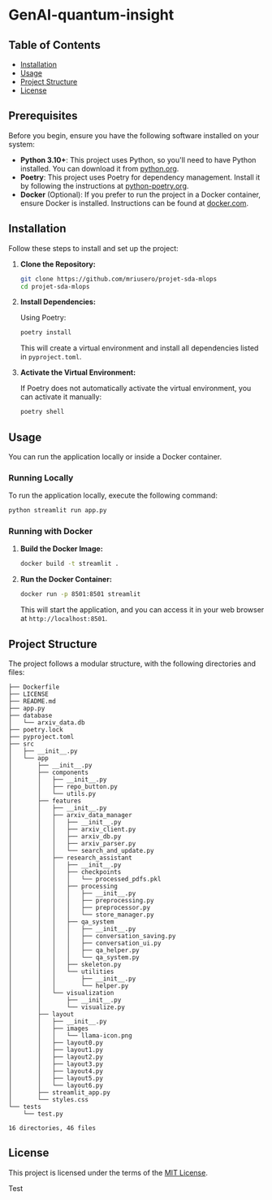 # GenAI-quantum-insight
## Table of Contents

- [Installation](#installation)
- [Usage](#usage)
- [Project Structure](#project-structure)
- [License](#license)

## Prerequisites

Before you begin, ensure you have the following software installed on your system:

- **Python 3.10+**: This project uses Python, so you'll need to have Python installed. You can download it from [python.org](https://www.python.org/).
- **Poetry**: This project uses Poetry for dependency management. Install it by following the instructions at [python-poetry.org](https://python-poetry.org/docs/#installation).
- **Docker** (Optional): If you prefer to run the project in a Docker container, ensure Docker is installed. Instructions can be found at [docker.com](https://www.docker.com/).

## Installation

Follow these steps to install and set up the project:

1. **Clone the Repository:**

   ```bash
   git clone https://github.com/mriusero/projet-sda-mlops
   cd projet-sda-mlops
   ```

2. **Install Dependencies:**

   Using Poetry:

   ```bash
   poetry install
   ```

   This will create a virtual environment and install all dependencies listed in `pyproject.toml`.

3. **Activate the Virtual Environment:**

   If Poetry does not automatically activate the virtual environment, you can activate it manually:

   ```bash
   poetry shell
   ```

## Usage

You can run the application locally or inside a Docker container.

### Running Locally

To run the application locally, execute the following command:

```bash
python streamlit run app.py
```

### Running with Docker

1. **Build the Docker Image:**

   ```bash
   docker build -t streamlit .
   ```

2. **Run the Docker Container:**

   ```bash
   docker run -p 8501:8501 streamlit
   ```
   
   This will start the application, and you can access it in your web browser at `http://localhost:8501`.

## Project Structure

The project follows a modular structure, with the following directories and files:

```
├── Dockerfile
├── LICENSE
├── README.md
├── app.py
├── database
│   └── arxiv_data.db
├── poetry.lock
├── pyproject.toml
├── src
│   ├── __init__.py
│   └── app
│       ├── __init__.py
│       ├── components
│       │   ├── __init__.py
│       │   ├── repo_button.py
│       │   └── utils.py
│       ├── features
│       │   ├── __init__.py
│       │   ├── arxiv_data_manager
│       │   │   ├── __init__.py
│       │   │   ├── arxiv_client.py
│       │   │   ├── arxiv_db.py
│       │   │   ├── arxiv_parser.py
│       │   │   └── search_and_update.py
│       │   ├── research_assistant
│       │   │   ├── __init__.py
│       │   │   ├── checkpoints
│       │   │   │   └── processed_pdfs.pkl
│       │   │   ├── processing
│       │   │   │   ├── __init__.py
│       │   │   │   ├── preprocessing.py
│       │   │   │   ├── preprocessor.py
│       │   │   │   └── store_manager.py
│       │   │   ├── qa_system
│       │   │   │   ├── __init__.py
│       │   │   │   ├── conversation_saving.py
│       │   │   │   ├── conversation_ui.py
│       │   │   │   ├── qa_helper.py
│       │   │   │   └── qa_system.py
│       │   │   ├── skeleton.py
│       │   │   └── utilities
│       │   │       ├── __init__.py
│       │   │       └── helper.py
│       │   └── visualization
│       │       ├── __init__.py
│       │       └── visualize.py
│       ├── layout
│       │   ├── __init__.py
│       │   ├── images
│       │   │   └── llama-icon.png
│       │   ├── layout0.py
│       │   ├── layout1.py
│       │   ├── layout2.py
│       │   ├── layout3.py
│       │   ├── layout4.py
│       │   ├── layout5.py
│       │   └── layout6.py
│       ├── streamlit_app.py
│       └── styles.css
└── tests
    └── test.py

16 directories, 46 files
```
## License
This project is licensed under the terms of the [MIT License](LICENSE).

Test